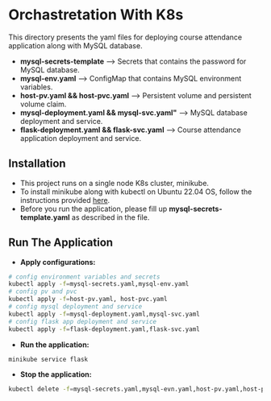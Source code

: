 # Orchastretation With K8s
This directory presents the yaml files for deploying course attendance application along with MySQL database.

- **mysql-secrets-template** --> Secrets that contains the password for MySQL database.
- **mysql-env.yaml** --> ConfigMap that contains MySQL environment variables.
- **host-pv.yaml && host-pvc.yaml** --> Persistent volume and persistent volume claim.
- **mysql-deployment.yaml && mysql-svc.yaml"** --> MySQL database deployment and service.
- **flask-deployment.yaml && flask-svc.yaml** --> Course attendance application deployment and service.

## Installation

- This project runs on a single node K8s cluster, minikube.
- To install minikube along with kubectl on Ubuntu 22.04 OS, follow the instructions provided [here](https://www.linuxtechi.com/how-to-install-minikube-on-ubuntu/).
- Before you run the application, please fill up **mysql-secrets-template.yaml** as described in the file.
## Run The Application

- **Apply configurations:**
```sh
# config environment variables and secrets
kubectl apply -f=mysql-secrets.yaml,mysql-env.yaml
# config pv and pvc
kubectl apply -f=host-pv.yaml, host-pvc.yaml
# config mysql deployment and service
kubectl apply -f=mysql-deployment.yaml,mysql-svc.yaml
# config flask app deployment and service
kubectl apply -f=flask-deployment.yaml,flask-svc.yaml
```
- **Run the application:**
```sh
minikube service flask
```
- **Stop the application:**
```sh
kubectl delete -f=mysql-secrets.yaml,mysql-evn.yaml,host-pv.yaml,host-pvc.yaml,mysql-deployment.yaml,mysql-svc.yaml,flask-deployment.yaml,flask-svc.yaml
```
